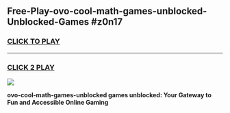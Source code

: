 
## Free-Play-ovo-cool-math-games-unblocked-Unblocked-Games #z0n17
<h3>
<a href="https://news.freeplayer.one?title=ovo-cool-math-games-unblocked&ref=8M">CLICK TO PLAY</a></h3>
<hr>

<h3>
<a href="https://news.freeplayer.one?title=ovo-cool-math-games-unblocked&ref=8M">CLICK 2 PLAY</a>
  
</h3>

<a href="https://news.freeplayer.one?title=ovo-cool-math-games-unblocked&ref=8M"><img src="https://clearcache.store/games.png"></a>


**ovo-cool-math-games-unblocked games unblocked: Your Gateway to Fun and Accessible Online Gaming**
